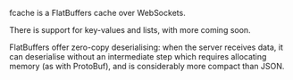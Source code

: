 fcache is a FlatBuffers cache over WebSockets.

There is support for key-values and lists, with more coming soon.

FlatBuffers offer zero-copy deserialising: when the server receives data, it can deserialise without an intermediate step which requires allocating memory (as with ProtoBuf), and is considerably more compact than JSON.